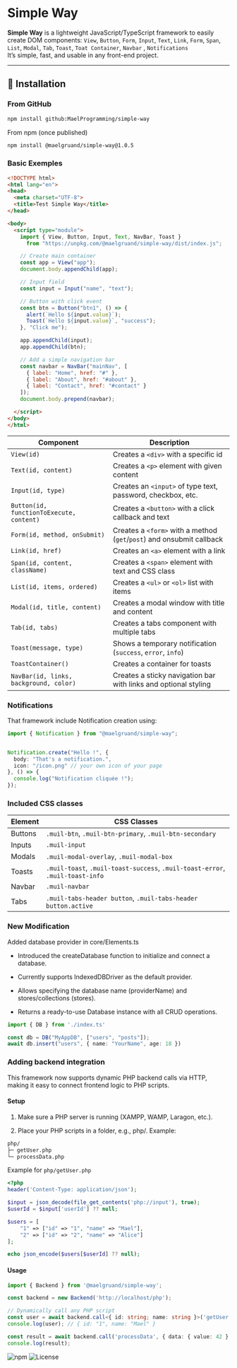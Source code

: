 # Simple Way

**Simple Way** is a lightweight JavaScript/TypeScript framework to easily create DOM components: `View`, `Button`, `Form`, `Input`, `Text`, `Link`, ` Form `, ` Span `, ` List `,  ` Modal `, ` Tab `, `Toast`, `Toat Container`, `Navbar` , `Notifications`   
It’s simple, fast, and usable in any front-end project.

---

## 🚀 Installation

### From GitHub
```bash
npm install github:MaelProgramming/simple-way
```
From npm (once published)
```bash
npm install @maelgruand/simple-way@1.0.5
```
### Basic Exemples

```html
<!DOCTYPE html>
<html lang="en">
<head>
  <meta charset="UTF-8">
  <title>Test Simple Way</title>
</head>

<body>
  <script type="module">
    import { View, Button, Input, Text, NavBar, Toast } 
      from "https://unpkg.com/@maelgruand/simple-way/dist/index.js";

    // Create main container
    const app = View("app");
    document.body.appendChild(app);

    // Input field
    const input = Input("name", "text");

    // Button with click event
    const btn = Button("btn1", () => {
      alert(`Hello ${input.value}`);
      Toast(`Hello ${input.value}`, "success");
    }, "Click me");

    app.appendChild(input);
    app.appendChild(btn);

    // Add a simple navigation bar
    const navbar = NavBar("mainNav", [
      { label: "Home", href: "#" },
      { label: "About", href: "#about" },
      { label: "Contact", href: "#contact" }
    ]);
    document.body.prepend(navbar);

  </script>
</body>
</html>

```
| Component                                | Description                                                           |
| ---------------------------------------- | --------------------------------------------------------------------- |
| `View(id)`                               | Creates a `<div>` with a specific id                                  |
| `Text(id, content)`                      | Creates a `<p>` element with given content                            |
| `Input(id, type)`                        | Creates an `<input>` of type text, password, checkbox, etc.           |
| `Button(id, functionToExecute, content)` | Creates a `<button>` with a click callback and text                   |
| `Form(id, method, onSubmit)`             | Creates a `<form>` with a method (`get`/`post`) and onsubmit callback |
| `Link(id, href)`                         | Creates an `<a>` element with a link                                  |
| `Span(id, content, className)`           | Creates a `<span>` element with text and CSS class                    |
| `List(id, items, ordered)`               | Creates a `<ul>` or `<ol>` list with items                            |
| `Modal(id, title, content)`              | Creates a modal window with title and content                         |
| `Tab(id, tabs)`                          | Creates a tabs component with multiple tabs                           |
| `Toast(message, type)`                   | Shows a temporary notification (`success`, `error`, `info`)           |
| `ToastContainer()`                       | Creates a container for toasts                                        |
| `NavBar(id, links, background, color)`   | Creates a sticky navigation bar with links and optional styling       |


### Notifications

That framework include Notification creation using:
```ts
import { Notification } from "@maelgruand/simple-way";


Notification.create("Hello !", { 
  body: "That's a notification.", 
  icon: "/icon.png" // your own icon of your page
}, () => {
  console.log("Notification cliquée !");
});
```

### Included CSS classes
| Element   | CSS Classes |
|-----------|-------------|
| Buttons   | `.muil-btn`, `.muil-btn-primary`, `.muil-btn-secondary` |
| Inputs    | `.muil-input` |
| Modals    | `.muil-modal-overlay`, `.muil-modal-box` |
| Toasts    | `.muil-toast`, `.muil-toast-success`, `.muil-toast-error`, `.muil-toast-info` |
| Navbar    | `.muil-navbar` |
| Tabs      | `.muil-tabs-header button`, `.muil-tabs-header button.active` |




### New Modification 
Added database provider in core/Elements.ts


* Introduced the createDatabase function to initialize and connect a database.

* Currently supports IndexedDBDriver as the default provider.

* Allows specifying the database name (providerName) and stores/collections (stores).

* Returns a ready-to-use Database instance with all CRUD operations.

```ts
import { DB } from './index.ts'

const db = DB("MyAppDB", ["users", "posts"]);
await db.insert("users", { name: "YourName", age: 18 })

```


### Adding backend integration

This framework now supports dynamic PHP backend calls via HTTP, making it easy to connect frontend logic to PHP scripts.

#### Setup


1. Make sure a PHP server is running (XAMPP, WAMP, Laragon, etc.).

2. Place your PHP scripts in a folder, e.g., php/. Example:
``` bash
php/
├─ getUser.php
└─ processData.php

```
Example for `php/getUser.php`

```php
<?php
header('Content-Type: application/json');

$input = json_decode(file_get_contents('php://input'), true);
$userId = $input['userId'] ?? null;

$users = [
    "1" => ["id" => "1", "name" => "Mael"],
    "2" => ["id" => "2", "name" => "Alice"]
];

echo json_encode($users[$userId] ?? null);
```
#### Usage
```ts
import { Backend } from '@maelgruand/simple-way';

const backend = new Backend('http://localhost/php');

// Dynamically call any PHP script
const user = await backend.call<{ id: string; name: string }>('getUser', { userId: '1' });
console.log(user); // { id: "1", name: "Mael" }

const result = await backend.call('processData', { data: { value: 42 } });
console.log(result);
```


![npm](https://img.shields.io/npm/v/@maelgruand/simple-way)
![License](https://img.shields.io/npm/l/@maelgruand/simple-way)
